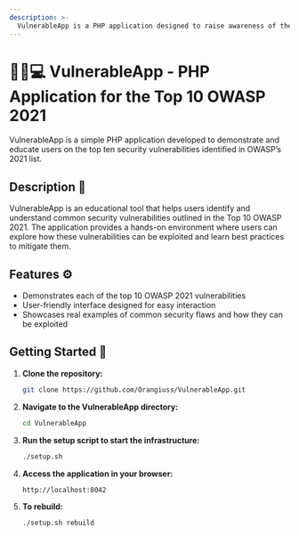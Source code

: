 ```yaml
---
description: >-
  VulnerableApp is a PHP application designed to raise awareness of the Top 10 OWASP 2021 security vulnerabilities.
---
```


# 🕵️‍♂️💻 VulnerableApp - PHP Application for the Top 10 OWASP 2021

VulnerableApp is a simple PHP application developed to demonstrate and educate users on the top ten security vulnerabilities identified in OWASP’s 2021 list.

## Description 📝

VulnerableApp is an educational tool that helps users identify and understand common security vulnerabilities outlined in the Top 10 OWASP 2021. The application provides a hands-on environment where users can explore how these vulnerabilities can be exploited and learn best practices to mitigate them.

## Features ⚙️

- Demonstrates each of the top 10 OWASP 2021 vulnerabilities
- User-friendly interface designed for easy interaction
- Showcases real examples of common security flaws and how they can be exploited

## Getting Started 🚀

1. **Clone the repository:**

    ```bash
    git clone https://github.com/Orangiuss/VulnerableApp.git
    ```

2. **Navigate to the VulnerableApp directory:**

    ```bash
    cd VulnerableApp
    ```

3. **Run the setup script to start the infrastructure:**

    ```bash
    ./setup.sh
    ```

4. **Access the application in your browser:**

    ```bash
    http://localhost:8042
    ```

5. **To rebuild:**
    
    ```bash
    ./setup.sh rebuild
    ```
